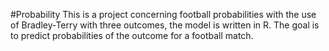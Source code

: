 #Probability 
This is a project concerning football probabilities with the use of Bradley-Terry with three outcomes, the model is written in R. The goal is to predict probabilities of the outcome for a football match.

